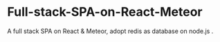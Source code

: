 # Full-stack-SPA-on-React-Meteor
A full stack SPA on React &amp; Meteor,  adopt redis as database on node.js .
